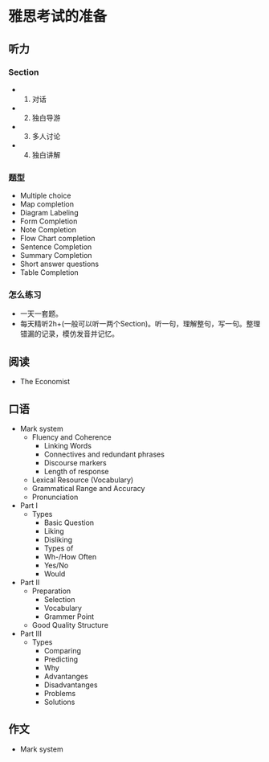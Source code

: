 # 雅思考试的准备

## 听力

### Section

- 1. 对话
- 2. 独白导游
- 3. 多人讨论
- 4. 独白讲解

### 题型

- Multiple choice
- Map completion
- Diagram Labeling
- Form Completion
- Note Completion
- Flow Chart completion
- Sentence Completion
- Summary Completion
- Short answer questions
- Table Completion

### 怎么练习

- 一天一套题。
- 每天精听2h+(一般可以听一两个Section)。听一句，理解整句，写一句。整理错漏的记录，模仿发音并记忆。

## 阅读

- The Economist

## 口语

- Mark system
    - Fluency and Coherence
        - Linking Words
        - Connectives and redundant phrases
        - Discourse markers
        - Length of response
    - Lexical Resource (Vocabulary)
    - Grammatical Range and Accuracy
    - Pronunciation
- Part I
    - Types
        - Basic Question
        - Liking
        - Disliking
        - Types of
        - Wh-/How Often
        - Yes/No
        - Would
- Part II
    - Preparation
        - Selection
        - Vocabulary
        - Grammer Point
    - Good Quality Structure
- Part III
    - Types
        - Comparing
        - Predicting
        - Why
        - Advantanges
        - Disadvantanges
        - Problems
        - Solutions

## 作文

- Mark system
